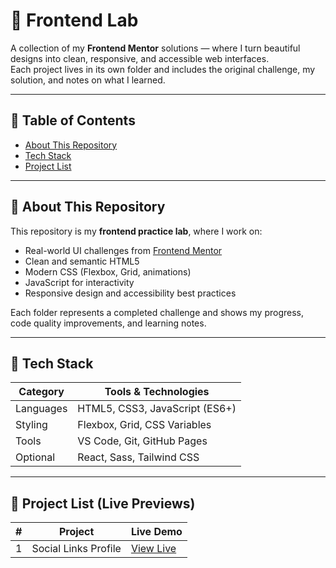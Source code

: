 # 🧪 Frontend Lab

A collection of my **Frontend Mentor** solutions — where I turn beautiful designs into clean, responsive, and accessible web interfaces.  
Each project lives in its own folder and includes the original challenge, my solution, and notes on what I learned.

---

## 🧭 Table of Contents

- [About This Repository](#about-this-repository)
- [Tech Stack](#tech-stack)
- [Project List](#project-list)

---

## 🧩 About This Repository

This repository is my **frontend practice lab**, where I work on:
- Real-world UI challenges from [Frontend Mentor](https://www.frontendmentor.io/)
- Clean and semantic HTML5
- Modern CSS (Flexbox, Grid, animations)
- JavaScript for interactivity
- Responsive design and accessibility best practices

Each folder represents a completed challenge and shows my progress, code quality improvements, and learning notes.

---

## 🧰 Tech Stack

| Category | Tools & Technologies |
|-----------|---------------------|
| Languages | HTML5, CSS3, JavaScript (ES6+) |
| Styling   | Flexbox, Grid, CSS Variables |
| Tools     | VS Code, Git, GitHub Pages |
| Optional  | React, Sass, Tailwind CSS |

---

## 🧱 Project List (Live Previews)

| # | Project | Live Demo |
|---|---------|-----------|
| 1 | Social Links Profile | [View Live](https://alireza-la.github.io/frontend-lab/social-links-profile/) |
